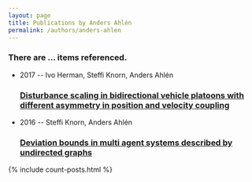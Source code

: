 ```yaml
---
layout: page
title: Publications by Anders Ahlén
permalink: /authors/anders-ahlen
---
```


<h3 id="number-posts">There are ... items referenced.</h3>
<ul class="post-list">
<li><span class='post-meta'>2017 -- Ivo Herman, Steffi Knorn, Anders Ahlén</span><h3><a class='post-link' href="{{ site.baseurl }}/disturbance-scaling-in-bidirectional-vehicle-platoons-with-different-asymmetry-in-position-and-velocity-coupling">Disturbance scaling in bidirectional vehicle platoons with different asymmetry in position and velocity coupling</a></h3></li>
<li><span class='post-meta'>2016 -- Steffi Knorn, Anders Ahlén</span><h3><a class='post-link' href="{{ site.baseurl }}/deviation-bounds-in-multi-agent-systems-described-by-undirected-graphs">Deviation bounds in multi agent systems described by undirected graphs</a></h3></li>

</ul>
{% include count-posts.html %}
